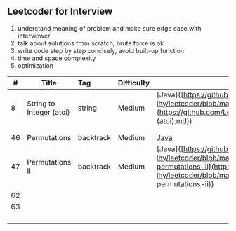 ## Leetcoder for Interview

1. understand meaning of problem and make sure edge case with interviewer
2. talk about solutions from scratch, brute force is ok
3. write code step by step concisely, avoid built-up function
4. time and space complexity
5. optimization



| #    | Title                    | Tag       | Difficulty | Solution                                                     |
| ---- | ------------------------ | :-------- | ---------- | ------------------------------------------------------------ |
| 8    | String to Integer (atoi) | string    | Medium     | [Java]([https://github.com/Leon-lhy/leetcoder/blob/master/string/8.%20String%20to%20Integer%20(atoi).md](https://github.com/Leon-lhy/leetcoder/blob/master/string/8. String to Integer (atoi).md)) |
|      |                          |           |            |                                                              |
|      |                          |           |            |                                                              |
| 46   | Permutations             | backtrack | Medium     | [Java](https://github.com/Leon-lhy/leetcoder/blob/master/backtrack/46.%20Permutations.md) |
| 47   | Permutations II          | backtrack | Medium     | [Java]([https://github.com/Leon-lhy/leetcoder/blob/master/backtrack/47.%20Permutations%20II.md#47-permutations-ii](https://github.com/Leon-lhy/leetcoder/blob/master/backtrack/47. Permutations II.md#47-permutations-ii)) |
| 62   |                          |           |            |                                                              |
| 63   |                          |           |            |                                                              |
|      |                          |           |            |                                                              |
|      |                          |           |            |                                                              |
|      |                          |           |            |                                                              |
|      |                          |           |            |                                                              |

